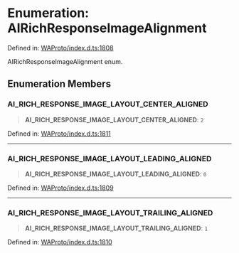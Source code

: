 # Enumeration: AIRichResponseImageAlignment

Defined in: [WAProto/index.d.ts:1808](https://github.com/Fokusdotid/bail/blob/3bd64a6fd6e8fc52d3ec9ba842534bed26103555/WAProto/index.d.ts#L1808)

AIRichResponseImageAlignment enum.

## Enumeration Members

### AI\_RICH\_RESPONSE\_IMAGE\_LAYOUT\_CENTER\_ALIGNED

> **AI\_RICH\_RESPONSE\_IMAGE\_LAYOUT\_CENTER\_ALIGNED**: `2`

Defined in: [WAProto/index.d.ts:1811](https://github.com/Fokusdotid/bail/blob/3bd64a6fd6e8fc52d3ec9ba842534bed26103555/WAProto/index.d.ts#L1811)

***

### AI\_RICH\_RESPONSE\_IMAGE\_LAYOUT\_LEADING\_ALIGNED

> **AI\_RICH\_RESPONSE\_IMAGE\_LAYOUT\_LEADING\_ALIGNED**: `0`

Defined in: [WAProto/index.d.ts:1809](https://github.com/Fokusdotid/bail/blob/3bd64a6fd6e8fc52d3ec9ba842534bed26103555/WAProto/index.d.ts#L1809)

***

### AI\_RICH\_RESPONSE\_IMAGE\_LAYOUT\_TRAILING\_ALIGNED

> **AI\_RICH\_RESPONSE\_IMAGE\_LAYOUT\_TRAILING\_ALIGNED**: `1`

Defined in: [WAProto/index.d.ts:1810](https://github.com/Fokusdotid/bail/blob/3bd64a6fd6e8fc52d3ec9ba842534bed26103555/WAProto/index.d.ts#L1810)
